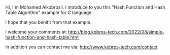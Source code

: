 Hi, I'm Mohamed Alkobrosli.
I introduce to you this "Hash Function and Hash Table Algorithm" example for C language.

I hope that you benifit from that example.

I welcome your comments at:
http://blog.kobros-tech.com/2022/08/simple-hash-function-and-hash-table.html

In addition you can contact me via:
http://www.kobros-tech.com/contact